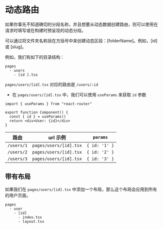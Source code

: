 # 动态路由

如果你事先不知道确切的分段名称，并且想要从动态数据创建路由，则可以使用在请求时填写或在构建时预呈现的动态分段。

可以通过将文件夹名称括在方括号中来创建动态区段：[folderName]。例如，[id] 或 [slug]。


例如，我们有如下的目录结构：

```
pages
  - users
    - [id ].tsx
```

`pages/users/[id].tsx` 对应的路由是 `/users/:id`

- 在 `pages/users/[id].tsx` 中，我们可以使用 `useParams` 来获取 `id` 参数

```tsx
import { useParams } from "react-router"

export function Component() {
  const { id } = useParams()
  return <div>User: {id}</div>
}
```

| 路由 | url 示例 | `params` |
| --- | --- | --- |
| `/users/1` | `pages/users/[id].tsx` | `{ id: '1' }` |
| `/users/2` | `pages/users/[id].tsx` | `{ id: '2' }` |
| `/users/3` | `pages/users/[id].tsx` | `{ id: '3' }` |

## 带有布局

如果我们在 `pages/users/[id].tsx` 中添加一个布局，那么这个布局会应用到所有的用户页面。

```
pages
  - user
    - [id]
      - index.tsx
      - layout.tsx
```


